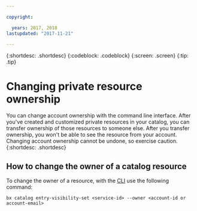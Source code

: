 ```yaml
---

copyright:

  years: 2017, 2018
lastupdated: "2017-11-21"

---
```


{:shortdesc: .shortdesc}
{:codeblock: .codeblock}
{:screen: .screen}
{:tip: .tip}

# Changing private resource ownership

You can change account ownership with the command line interface. After you've created and customized private resources in your catalog, you can transfer ownership of those resources to someone else. After you transfer ownership, you won't be able to see the resource from your account. Changing account ownership cannot be undone, so exercise caution.
{:shortdesc: .shortdesc}

## How to change the owner of a catalog resource

To change the owner of a resource, with the [CLI](docs/cli/reference/bluemix_cli/bx_cli.html#bx_commands_settings) use the following command:

`bx catalog entry-visibility-set <service-id> --owner <account-id or account-email>`
